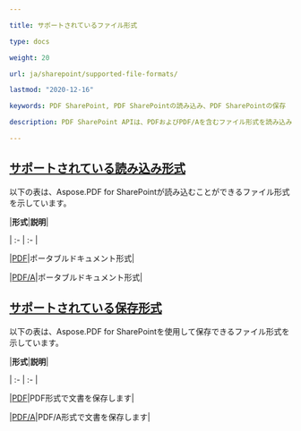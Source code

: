 ```yaml
---

title: サポートされているファイル形式

type: docs

weight: 20

url: ja/sharepoint/supported-file-formats/

lastmod: "2020-12-16"

keywords: PDF SharePoint, PDF SharePointの読み込み、PDF SharePointの保存

description: PDF SharePoint APIは、PDFおよびPDF/Aを含むファイル形式を読み込みおよび保存できます。

---
```


## <ins>**サポートされている読み込み形式**

以下の表は、Aspose.PDF for SharePointが読み込むことができるファイル形式を示しています。



|**形式**|**説明**|

| :- | :- |

|[PDF](https://docs.fileformat.com/pdf/)|ポータブルドキュメント形式|

|[PDF/A](https://docs.fileformat.com/pdf/a/)|ポータブルドキュメント形式|

## <ins>**サポートされている保存形式**

以下の表は、Aspose.PDF for SharePointを使用して保存できるファイル形式を示しています。



|**形式**|**説明**|

| :- | :- |

|[PDF](https://docs.fileformat.com/pdf/)|PDF形式で文書を保存します|

|[PDF/A](https://docs.fileformat.com/pdf/a/)|PDF/A形式で文書を保存します|